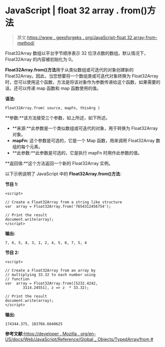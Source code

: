# JavaScript | float 32 array . from()方法

> 原文:[https://www . geesforgeks . org/JavaScript-float 32 array-from-method/](https://www.geeksforgeeks.org/javascript-float32array-from-method/)

Float32Array 数组以平台字节顺序表示 32 位浮点数的数组。默认情况下，Float32Array 的内容被初始化为 0。

**Float32Array.from()方法**用于从类似数组或可迭代的对象创建新的 Float32Array。因此，当您想要将一个数组类或可迭代对象转换为 Float32Array 时，您可以使用这个函数，方法是将该对象作为参数传递给这个函数，如果需要的话，还可以传递 map 函数和 map 函数使用的值。

**语法:**

```
Float32Array.from( source, mapFn, thisArg )
```

**参数:**该方法接受三个参数，如上所述，如下所述。

*   **来源:**此参数是一个类似数组或可迭代的对象，用于转换为 Float32Array 对象。
*   **mapFn:** 这个参数是可选的，它是一个 Map 函数，用来调用 Float32Array 数组的每个元素。
*   **此参数:**此参数是可选的，它是执行 mapFn 时用作此参数的值。

**返回值:**这个方法返回一个新的 Float32Array 实例。

以下示例说明了 JavaScript 中的 **Float32Array.from()方法**:

**节目 1:**

```
<script> 

// Create a Float32Array from a string like structure
var  array = Float32Array.from('7654312456754');

// Print the result
document.write(array);
</script>
```

**输出:**

```
7, 6, 5, 4, 3, 1, 2, 4, 5, 6, 7, 5, 4
```

**节目 2:**

```
<script>

// Create a Float32Array from an array by
// multiplying 33.32 to each number using
// function
var  array = Float32Array.from([5232.4242,
        3114.24551], z => z  * 33.32);

// Print the result
document.write(array);
</script>
```

**输出:**

```
174344.375, 103766.6640625
```

**参考文献:**[https://developer . Mozilla . org/en-US/docs/Web/JavaScript/Reference/Global _ Objects/TypedArray/from #](https://developer.mozilla.org/en-US/docs/Web/JavaScript/Reference/Global_Objects/TypedArray/from#)